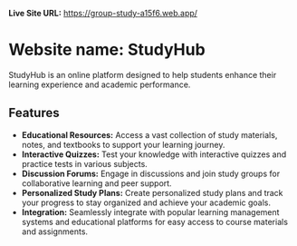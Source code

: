**Live Site URL:** https://group-study-a15f6.web.app/



# Website name: StudyHub


StudyHub is an online platform designed to help students enhance their learning experience and academic performance.

## Features

- **Educational Resources:** Access a vast collection of study materials, notes, and textbooks to support your learning journey.
- **Interactive Quizzes:** Test your knowledge with interactive quizzes and practice tests in various subjects.
- **Discussion Forums:** Engage in discussions and join study groups for collaborative learning and peer support.
- **Personalized Study Plans:** Create personalized study plans and track your progress to stay organized and achieve your academic goals.
- **Integration:** Seamlessly integrate with popular learning management systems and educational platforms for easy access to course materials and assignments.

<!-- ## Category: Assignment 0001 -->
